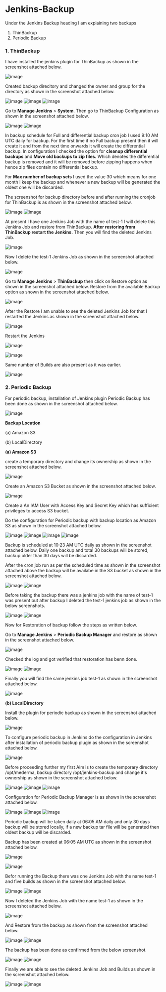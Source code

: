 # Jenkins-Backup

Under the Jenkins Backup heading I am explaining two backups 
1. ThinBackup
2. Periodic Backup

### 1. ThinBackup

I have installed the jenkins plugin for ThinBackup as shown in the screenshot attached below.

![image](https://github.com/user-attachments/assets/b6661e89-92da-4eb5-ae8d-04ad19793036)

Created backup direcitory and changed the owner and group for the directory as shown in the screenshot attached below.

![image](https://github.com/user-attachments/assets/6cfb42b3-839b-4e83-a9df-b1c146f85e86)
![image](https://github.com/user-attachments/assets/f0352b3b-f1bf-428e-aa89-39f014735306)
![image](https://github.com/user-attachments/assets/634c9692-be00-46a8-be89-d1b5c932a24f)

Go to **Manage Jenkins** > **System**. Then go to ThinBackup Configuration as shown in the screenshot attached below.

![image](https://github.com/user-attachments/assets/e1d62758-2a97-4248-ae7e-a43000d559ba)
![image](https://github.com/user-attachments/assets/bd3e82cc-c857-4c81-8247-cfac9d55e5b2)

In backup schedule for Full and differential backup cron job I used 9:10 AM UTC daily for backup. For the first time if no Full backup present then it will create it and from the next time onwards it will create the differential backup. In configuration I checked the option for **cleanup differential backups** and **Move old backups to zip files.** Which denotes the differential backup is removed and it will be removed before zipping happens when hence zip files contain no differential backup.

For **Max number of backup sets** I used the value 30 which means for one month I keep the backup and whenever a new backup will be generated the oldest one will be discarded.

The screenshot for backup directory before and after running the cronjob for ThinBackup is as shown in the screenshot attached below.

![image](https://github.com/user-attachments/assets/8a4a3627-a9a5-4908-9ea7-83b9f7c73f66)
![image](https://github.com/user-attachments/assets/233573cf-6931-4ed8-8daa-5ca755dedeb1)

At present I have one Jenkins Job with the name of test-1 I will delete this Jenkins Job and restore from ThinBackup. **After restoring from ThinBackup restart the Jenkins.** Then you will find the deleted Jenkins Job.

![image](https://github.com/user-attachments/assets/7d7987ea-7bb4-4a92-a6fc-db2bdb1f919b)

Now I delete the test-1 Jenkins Job as shown in the screenshot attached below.

![image](https://github.com/user-attachments/assets/81edf709-b52e-45c1-b693-e937383cf314)

Go to **Manage Jenkins** > **ThinBackup** then click on Restore option as shown in the screenshot attached below. Restore from the available Backup option as shown in the screenshot attached below.

![image](https://github.com/user-attachments/assets/594aa3f2-beed-4318-a8d3-e49abe319227)

After the Restore I am unable to see the deleted Jenkins Job for that I restarted the Jenkins as shown in the screenshot attached below.

![image](https://github.com/user-attachments/assets/19f1e9ec-2e62-4ed1-8f0f-f74ac8554835)

Restart the Jenkins

![image](https://github.com/user-attachments/assets/606e29aa-677d-43ba-a121-a2f54a668b2f)

![image](https://github.com/user-attachments/assets/7a0e54ba-41cc-40a2-8141-1643825453bd)

Same number of Builds are also present as it was earlier.

![image](https://github.com/user-attachments/assets/93aa587e-9068-41d2-860f-75c8e492d505)

### 2. Periodic Backup

For periodic backup, installation of Jenkins plugin Periodic Backup has been done as shown in the screenshot attached below.

![image](https://github.com/user-attachments/assets/39c49c0c-6676-419b-a1fb-cb1fe28b34d6)

**Backup Location**

(a) Amazon S3

(b) LocalDirectory

**(a) Amazon S3**

create a temporary directory and change its ownership as shown in the screenshot attached below.

![image](https://github.com/user-attachments/assets/ee4714c9-8d12-45f2-b81e-f56dbca53a06)

Create an Amazon S3 Bucket as shown in the screenshot attached below.

![image](https://github.com/user-attachments/assets/a6d14832-2c40-4498-9261-ea57f7090b1a)

Create a An IAM User with Access Key and Secret Key which has sufficient privileges to access S3 bucket.

Do the configuration for Periodic backup with backup location as Amazon S3 as shown in the screenshot attached below.

![image](https://github.com/user-attachments/assets/71a2c71e-1830-42ad-a34b-dfb035eb9665)
![image](https://github.com/user-attachments/assets/b2495542-9b2f-41e1-9de6-c25d08324419)
![image](https://github.com/user-attachments/assets/84c3c881-ea8e-43b2-b94b-0b9599865806)
![image](https://github.com/user-attachments/assets/42071511-67a1-4138-aa89-6e0053a388ee)

Backup is scheduled at 10:23 AM UTC daily as shown in the screenshot attached below. Daily one backup and total 30 backups will be stored, backup older than 30 days will be discarded.

After the cron job run as per the scheduled time as shown in the screenshot attached above the backup will be availabe in the S3 bucket as shown in the screenshot attached below.

![image](https://github.com/user-attachments/assets/e04c0f49-cb11-4d6d-869a-84eecb3e9fd8)
![image](https://github.com/user-attachments/assets/12bde5bf-9520-4c1a-adb5-fa103c1e437e)

Before taking the backup there was a jenkins job with the name of test-1 was present but after backup I deleted the test-1 jenkins job as shown in the below screenshots.

![image](https://github.com/user-attachments/assets/a7eb1719-f4c1-4f49-b9de-f87eec5f31e5)
![image](https://github.com/user-attachments/assets/33c2fef7-df72-4fff-bbd8-08cbb767a454)

Now for Restoration of backup follow the steps as written below.

Go to **Manage Jenkins** > **Periodic Backup Manager** and restore as shown in the screenshot attached below.

![image](https://github.com/user-attachments/assets/20834d92-175b-4693-95f6-e9fef1441d02)

Checked the log and got verified that restoration has benn done.

![image](https://github.com/user-attachments/assets/943b9934-da1c-41f6-82fb-624647713698)
![image](https://github.com/user-attachments/assets/9a8eebbf-2fe7-468a-96cb-62e4f0a3d6f5)

Finally you will find the same jenkins job test-1 as shown in the screenshot attached below.

![image](https://github.com/user-attachments/assets/22bf9e25-ee64-496a-8b3a-09b20bd2857a)

**(b) LocalDirectory**

Install the plugin for periodic backup as shown in the screenshot attached below.

![image](https://github.com/user-attachments/assets/c9a53907-c36a-457c-9d8a-77ca39cab8d0)

To configure periodic backup in Jenkins do the configuration in Jenkins after installation of periodic backup plugin as shown in the screenshot attached below.

![image](https://github.com/user-attachments/assets/243b80fe-1e71-47c9-9d9d-a3b563db21db)

Before proceeding further my first Aim is to create the temporary directory /opt/mederma, backup directory /opt/jenkins-backup and change it's ownership as shown in the screenshot attached below.

![image](https://github.com/user-attachments/assets/4bda641d-8f55-476b-8e15-229254dde8c0)
![image](https://github.com/user-attachments/assets/4e1e3e1d-69e4-4602-8498-5c95970ffcbd)
![image](https://github.com/user-attachments/assets/c0ea7b7d-c7e1-4730-812a-efa1af339161)

Configuration for Periodic Backup Manager is as shown in the screenshot attached below.

![image](https://github.com/user-attachments/assets/91c884e4-f1ea-4fff-bcf2-2b776e461913)
![image](https://github.com/user-attachments/assets/8701baa3-a20e-4674-a7d2-ba9c83fc12e3)
![image](https://github.com/user-attachments/assets/617a1a5c-73b3-4ba0-a999-e115abd1e57d)

Periodic backup will be taken daily at 06:05 AM daily and only 30 days backup will be stored locally, if a new backup tar file will be generated then oldest backup will be discarded.

Backup has been created at 06:05 AM UTC as shown in the screenshot attached below.

![image](https://github.com/user-attachments/assets/c0b05360-a38d-4f70-b7b1-abb50d64e77b)

![image](https://github.com/user-attachments/assets/353ad8ab-7b7c-4e14-b1f6-659bdca2a703)

Befor running the Backup there was one Jenkins Job with the name test-1 and five builds as shown in the screenshot attached below.

![image](https://github.com/user-attachments/assets/9b556874-f1c2-47f7-ba7b-2d56039bf68e)
![image](https://github.com/user-attachments/assets/94033cbd-f745-4f28-a0db-99fc0a62ebf4)

Now I deleted the Jenkins Job with the name test-1 as shown in the screenshot attached below.

![image](https://github.com/user-attachments/assets/2aace4f9-220f-48e4-be96-9ad1895cdf22)

And Restore from the backup as shown from the screenshot attached below.

![image](https://github.com/user-attachments/assets/7a51613a-5c27-4957-9721-84c853aeb197)
![image](https://github.com/user-attachments/assets/748f9389-5989-4815-8304-5731694d0bbb)

The backup has been done as confirmed from the below screenshot.

![image](https://github.com/user-attachments/assets/386c8d95-b7fb-4b1e-8253-8c029214969b)
![image](https://github.com/user-attachments/assets/ec3f6855-7fbd-44e7-8b8a-6e92da5af4aa)

Finally we are able to see the deleted Jenkins Job and Builds as shown in the screenshot attached below.

![image](https://github.com/user-attachments/assets/ce0c3330-5752-4580-a9ea-8245e6e179af)
![image](https://github.com/user-attachments/assets/249f2a09-00ce-49b7-a1c4-c0f5807849d5)
